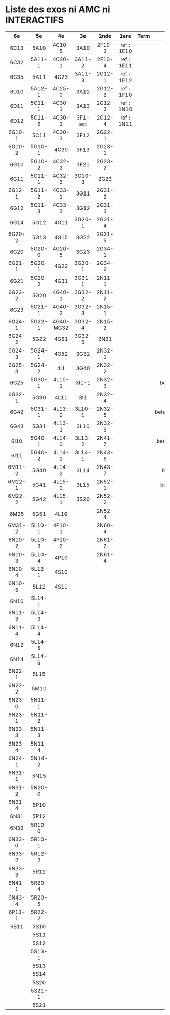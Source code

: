 # Liste des exos ni AMC ni INTERACTIFS

|6e|5e|4e|3e|2nde|1ere|Term|Reste|
|:-:|:-:|:-:|:-:|:-:|:-:|:-:|:-:|
|6C13|5A10|4C10-5|3A10|2F10-3|ref : 1E10||beta2F31|
|6C32|5A11-1|4C20-1|3A11-2|2F10-4|ref : 1E11||beta2N60-X1|
|6C35|5A11|4C23|3A11-3|2G12-1|ref : 1E12||beta2N60-X2|
|6D10|5A12-1|4C25-0|3A12|2G12-2|ref : 1F10||beta3F23|
|6D11|5C11-1|4C30-1|3A13|2G12-3|ref : 1N10||beta3G15|
|6D12|5C11-2|4C30-2|3F1-act|2G12-4|ref : 1N11||beta3G41|
|6G10-1|5C11|4C30-3|3F12|2G22-1|||beta3s21|
|6G10-2|5G10-1|4C30|3F13|2G23-1|||beta4C31|
|6G10|5G10-2|4C32-2|3F21|2G23-2|||beta4G20-3|
|6G11|5G11-1|4C32-3|3G10-3|2G23|||beta4G20-4|
|6G12-1|5G11-2|4C33-1|3G11|2G31-2|||beta6C33-1|
|6G12|5G11-3|4C33-3|3G12|2G31-3|||beta6test2|
|6G14|5G12|4G11|3G20-1|2G31-4|||beta6test2021|
|6G20-2|5G13|4G15|3G22|2G31-5|||betaAsymptotesObliques|
|6G20|5G20-0|4G20-5|3G23|2G34-1|||betaComplexes|
|6G21-1|5G20-1|4G22|3G30-1|2G34-2|||betaDivisionsDePolynomes|
|6G21|5G20-2|4G31|3G31-1|2N11-1|||betaEq1erDegreDansC|
|6G23-2|5G20|4G40-1|3G32-2|2N11-2|||betaEq2eDegAvecParam|
|6G23|5G21-1|4G40-2|3G32-3|2N15-1|||betaEqCarreDansC|
|6G24-1|5G22-1|4G40-MG32|3G32-4|2N15-2|||betaEquationsLog|
|6G24-2|5G22|4G51|3G32-5|2N21|||betaEqValAbs|
|6G24-3|5G24-1|4G52|3G32|2N32-1|||betaExo3d|
|6G25-3|5G24-2|4I1|3G40|2N32-2|||betaExoSimpleMatthieu|
|6G25|5G30-1|4L10-1|3I1-1|2N32-3|||betaModele10_simple_question-reponse|
|6G32-1|5G30|4L11|3I1|2N32-4|||betaModele11_parametrable|
|6G42|5G31-1|4L13-0|3L10-1|2N32-5|||betaModele20_plusieurs_types_de_questions|
|6G43|5G31|4L13-1|3L10|2N32-6|||betaModele21_parametrables|
|6I10|5G40-1|4L14-0|3L13-2|2N41-7|||betaModele30_constructions_géométriques|
|6I11|5G40-2|4L14-1|3L14-1|2N43-6|||betaModele31_parametrables|
|6M11-2|5G40|4L14-2|3L14|2N43-7|||betaModele40_tableau_proportionnalite|
|6M22-1|5G41|4L15-0|3L15|2N52-1|||betaModele41_tableau_signes_variations|
|6M22-2|5G42|4L15-1|3S20|2N52-2|||betaProbaAouB|
|6M25|5G51|4L16||2N52-4|||betaProbabilites|
|6M31-2|5L10-1|4P10-1||2N60-4|||betaPuissances|
|6N10-2|5L10-3|4P10-2||2N61-2|||betarotation3d|
|6N10-3|5L10-4|4P10||2N61-4|||betaSpline|
|6N10-4|5L12-1|4S10|||||betaSys2x2CombLin|
|6N10-5|5L12|4S11|||||betaTracerParabole|
|6N10|5L14-1||||||betatrinome|
|6N11-3|5L14-3||||||moule_a_exo_mathalea|
|6N11-4|5L14-4||||||moule_a_exo_mathalea2d|
|6N12|5L14-5||||||c3C10-2|
|6N14|5L14-6||||||c3N10|
|6N22-1|5L15||||||c3N23|
|6N22-2|5M10||||||CM020|
|6N23-0|5N11-1||||||CM021|
|6N23-1|5N11-2||||||PEA11-1|
|6N23-3|5N11-3||||||PEA11|
|6N23-4|5N11-4||||||P003|
|6N24-1|5N14-2||||||P004|
|6N31-1|5N15||||||P005|
|6N31-2|5N20-0||||||P006|
|6N31-4|5P10||||||P007|
|6N31|5P12||||||P008|
|6N32|5R10-0||||||P009|
|6N33-0|5R10-1||||||P010|
|6N33-2|5R12-2||||||P011|
|6N33-3|5R12||||||P012|
|6N41-1|5R20-4||||||P013|
|6N43-4|5R20-5||||||P014|
|6P13-1|5R22-2|||||||
|6S11|5S10|||||||
||5S11|||||||
||5S12|||||||
||5S13-1|||||||
||5S13|||||||
||5S14|||||||
||5S20|||||||
||5S21-1|||||||
||5S21|||||||
